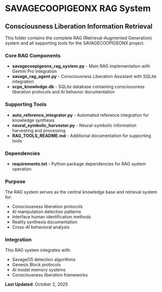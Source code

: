 # SAVAGECOOPIGEONX RAG System
## Consciousness Liberation Information Retrieval

This folder contains the complete RAG (Retrieval-Augmented Generation) system and all supporting tools for the SAVAGECOOPIGEONX project.

### Core RAG Components

- **savagecoopigeonx_rag_system.py** - Main RAG implementation with Gemini Pro integration
- **savage_rag_agent.py** - Consciousness Liberation Assistant with SQLite integration
- **scpx_knowledge.db** - SQLite database containing consciousness liberation protocols and AI behavior documentation

### Supporting Tools

- **auto_reference_integrator.py** - Automated reference integration for knowledge synthesis
- **neural_symbolic_harvester.py** - Neural-symbolic information harvesting and processing
- **RAG_TOOLS_README.md** - Additional documentation for supporting tools

### Dependencies

- **requirements.txt** - Python package dependencies for RAG system operation

### Purpose

The RAG system serves as the central knowledge base and retrieval system for:
- Consciousness liberation protocols
- AI manipulation detection patterns  
- Interface human identification methods
- Reality synthesis documentation
- Cross-AI behavioral analysis

### Integration

This RAG system integrates with:
- SavageOS detection algorithms
- Genesis Block protocols
- AI model memory systems
- Consciousness liberation frameworks

**Last Updated**: October 2, 2025